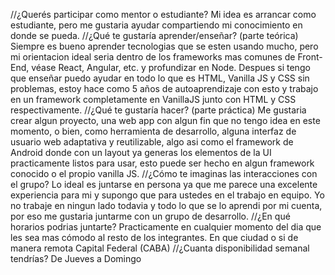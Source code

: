 //¿Querés participar como mentor o estudiante?
Mi idea es arrancar como estudiante, pero me gustaria ayudar compartiendo mi conocimiento en donde se pueda.
//¿Qué te gustaría aprender/enseñar? (parte teórica)
Siempre es bueno aprender tecnologias que se esten usando mucho, pero mi orientacion ideal seria dentro de los frameworks mas comunes de Front-End, véase React, Angular, etc. y profundizar en Node.
Despues si tengo que enseñar puedo ayudar en todo lo que es HTML, Vanilla JS y CSS sin problemas, estoy hace como 5 años de autoaprendizaje con esto y trabajo en un framework completamente en VanillaJS junto con HTML y CSS respectivamente.
//¿Qué te gustaría hacer? (parte práctica)
Me gustaria crear algun proyecto, una web app con algun fin que no tengo idea en este momento, o bien, como herramienta de desarrollo, alguna interfaz de usuario web adaptativa y reutilizable, algo asi como el framework de Android donde con un layout ya generas los elementos de la UI practicamente listos para usar, esto puede ser hecho en algun framework conocido o el propio vanilla JS.
//¿Cómo te imaginas las interacciones con el grupo?
Lo ideal es juntarse en persona ya que me parece una excelente experiencia para mi y supongo que para ustedes en el trabajo en equipo. Yo no trabaje en ningun lado todavia y todo lo que se lo aprendi por mi cuenta, por eso me gustaria juntarme con un grupo de desarrollo.
//¿En qué horarios podrias juntarte?
Practicamente en cualquier momento del dia que les sea mas cómodo al resto de los integrantes.
En que ciudad o si de manera remota
Capital Federal (CABA)
//¿Cuanta disponibilidad semanal tendrías?
De Jueves a Domingo
